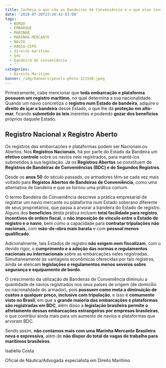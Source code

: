 ```yaml
---
title: Conheça o que são as Bandeiras de Conveniência e o que elas causam no Brasil
date: '2018-07-30T23:20:43-03:00'
tags:
  - BORDO
  - EMBARQUE
  - MARINHA
  - MARINHA-MERCANTE
  - NAVIO
  - RÁDIO-CIPÓ
  - direito marítimo
  - bdc
  - bandeira de conveniência
  - ''
categories:
  - Direito Marítimo
banner: /img/banners/pexels-photo-121598.jpeg
---
```

Primeiramente, cabe mencionar que **toda embarcação e plataforma possuem um registro marítimo**, no qual determina a sua nacionalidade. Quando um navio concretiza o **registro num Estado de bandeira**, adquire o **direito de içar a bandeira** desse Estado, o que lhe dá **proteção em alto-mar**, ficando **submetido às leis** inerentes e podendo **gozar dos benefícios** próprios daquele Estado.

## Registro Nacional x Registro Aberto

Os registros das embarcações e plataformas podem ser Nacionais ou Abertos. Nos **Registros Nacionais**, há por parte do Estado da Bandeira um **efetivo controle** sobre os navios nele registrados, para mantê-los submetidos à sua legislação. Já os **Registros Abertos** se constituem de **Registros de Bandeiras de Conveniências (BDC) e de Segundos Registros**.

Desde os **anos 50** do século passado, os armadores têm-se cada vez mais voltado para **Registos Abertos de Bandeiras de Conveniência**, como uma alternativa de bandeira e que se tornou uma prática comum.

O termo Bandeira de Conveniência descreve a prática empresarial de registrar um navio mercante ou plataforma num Estado soberano diferente de seus proprietários, que passa a arvorar a bandeira do Estado de registro. Alguns dos **benefícios** desta prática incluem **total facilidade para registro**, **incentivos de ordem fiscal**, a **não imposição de vínculo entre o Estado de registro e o navio**, bem como a capacidade para **contratar tripulações não nacionais**, com **mão-de-obra mais barata** e com **pessoal menos qualificado**.

Adicionalmente, tais Estados de registro **não exigem nem fiscalizam**, com o devido rigor, o **cumprimento e a adoção das normas e regulamentos nacionais ou internacionais** sobre as embarcações neles registradas. Simultaneamente às vantagens econômicas oferecidas por tais registros, ainda se elencam **legislações e regulamentos menos severos sobre segurança e equipamento de bordo**.

O crescimento da utilização de Bandeiras de Conveniência diminuiu a quantidade de navios registrados nos seus países de origem (de domicílio ou nacionalidade do armador), pois **possuem como meta a diminuição de custos a qualquer preço, inclusive com tripulação**, e isso é **comumente visto no Brasil**, em que a **grande maioria das embarcações e plataformas são registradas em BDC**, além disso a **legislação brasileira permite o afretamento dessas embarcações estrangeiras por empresas brasileiras**, o que  contribui ainda mais para um aumento de navios e plataformas que arvoram BDC. 

Sendo assim, **não contamos mais com uma Marinha Mercante Brasileira nova e expressiva**, além de **não dispor do total de vagas de trabalho para marítimos brasileiros**.

Isabella Costa

Oficial de Náutica/Advogada especialista em Direito Marítimo
